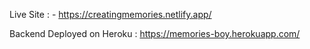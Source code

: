 Live Site : - https://creatingmemories.netlify.app/

Backend Deployed on Heroku : https://memories-boy.herokuapp.com/
